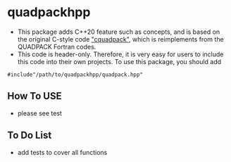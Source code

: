 # quadpackhpp
- This package adds C++20 feature such as concepts, and is based on the original C-style code ["cquadpack"](https://github.com/ESSS/cquadpack), which is reimplements from the QUADPACK Fortran codes. 
- This code is header-only. Therefore, it is very easy for users to include this code into their own projects. To use this package, you should add 
```
#include"/path/to/quadpackhpp/quadpack.hpp"
```
## How To USE
- please see test
## To Do List
- add tests to cover all functions
